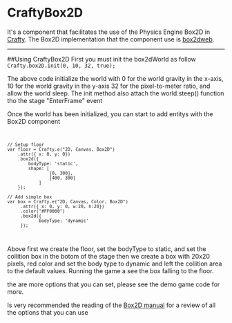 # CraftyBox2D
It's a component that facilitates the use of the Physics Engine Box2D in [Crafty](http://craftyjs.com/). The Box2D implementation 
that the component use is [box2dweb](http://code.google.com/p/box2dweb/).

***

##Using CraftyBox2D
First you must init the box2dWorld as follow
<code>
	Crafty.box2D.init(0, 10, 32, true);
</code>

The above code initialize the world with 0 for the world gravity in the x-axis, 10 for the world gravity in the y-axis
32 for the pixel-to-meter ratio, and allow the world sleep. The init method also attach the world.steep() function tho
the stage "EnterFrame" event

Once the world has been initialized, you can start to add entitys with the Box2D component
<code>

    // Setup floor
    var floor = Crafty.e("2D, Canvas, Box2D")
		.attr({ x: 0, y: 0})
		.box2d({
			bodyType: 'static',
			shape: [
					[0, 300],
					[400, 300]
				]
		});
			
    // Add simple box
    var box = Crafty.e("2D, Canvas, Color, Box2D")
		 .attr({ x: 0, y: 0, w:20, h:20})
		 .color("#FF0000")
		 .box2d({
				bodyType: 'dynamic'
		 });
</code>

Above first we create the floor, set the bodyType to static, and set the collition box in the botom of the stage
then we create a box with 20x20 pixels, red color and set the body type to dynamic and left the collition area to
the default values. Running the game a see the box falling to the floor.

the are more options that you can set, please see the demo game code for more.

Is very recommended the reading of the [Box2D manual](http://box2d.org/manual.pdf) for a review of all the options that you can use
